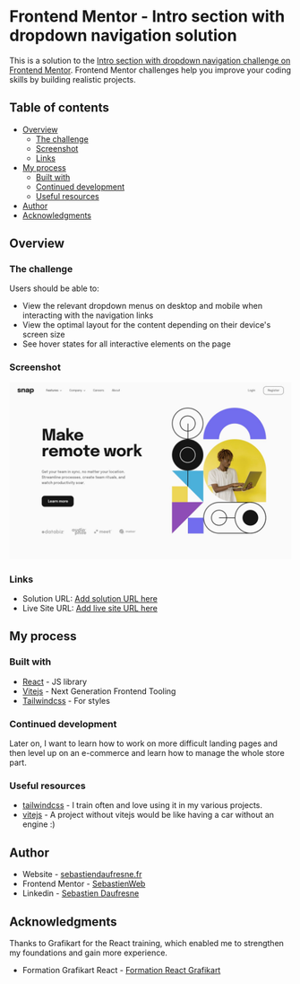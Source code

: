 # Frontend Mentor - Intro section with dropdown navigation solution

This is a solution to the [Intro section with dropdown navigation challenge on Frontend Mentor](https://www.frontendmentor.io/challenges/intro-section-with-dropdown-navigation-ryaPetHE5). Frontend Mentor challenges help you improve your coding skills by building realistic projects.

## Table of contents

- [Overview](#overview)
  - [The challenge](#the-challenge)
  - [Screenshot](#screenshot)
  - [Links](#links)
- [My process](#my-process)
  - [Built with](#built-with)
  - [Continued development](#continued-development)
  - [Useful resources](#useful-resources)
- [Author](#author)
- [Acknowledgments](#acknowledgments)

## Overview

### The challenge

Users should be able to:

- View the relevant dropdown menus on desktop and mobile when interacting with the navigation links
- View the optimal layout for the content depending on their device's screen size
- See hover states for all interactive elements on the page

### Screenshot

![](./src//assets/images/desktop-design.jpg)

### Links

- Solution URL: [Add solution URL here](https://your-solution-url.com)
- Live Site URL: [Add live site URL here](https://your-live-site-url.com)

## My process

### Built with

- [React](https://reactjs.org/) - JS library
- [Vitejs](https://vitejs.dev/guide/) - Next Generation Frontend Tooling
- [Tailwindcss](https://tailwindcss.com/) - For styles

### Continued development

Later on, I want to learn how to work on more difficult landing pages and then level up on an e-commerce and learn how to manage the whole store part.

### Useful resources

- [tailwindcss](https://tailwindcss.com/) - I train often and love using it in my various projects.
- [vitejs](https://vitejs.dev/guide/) - A project without vitejs would be like having a car without an engine :)

## Author

- Website - [sebastiendaufresne.fr](https://sebastiendaufresne.fr/)
- Frontend Mentor - [SebastienWeb](https://www.frontendmentor.io/profile/SebastienWeb)
- Linkedin - [Sebastien Daufresne](https://www.linkedin.com/in/sebastien-daufresne-772a952a0/)

## Acknowledgments

Thanks to Grafikart for the React training, which enabled me to strengthen my foundations and gain more experience.

- Formation Grafikart React - [Formation React Grafikart](https://grafikart.fr/formations/react)
